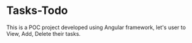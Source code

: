 # Tasks-Todo
This is a POC project developed using Angular framework, let's user to View, Add, Delete their tasks. 
